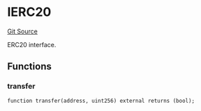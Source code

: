 # IERC20
[Git Source](https://github.com/NaniDAO/accounts/blob/0bdf20bcc3f8bed754d4be8075e960ae6f46a676/src/governance/Points.sol)

ERC20 interface.


## Functions
### transfer


```solidity
function transfer(address, uint256) external returns (bool);
```

